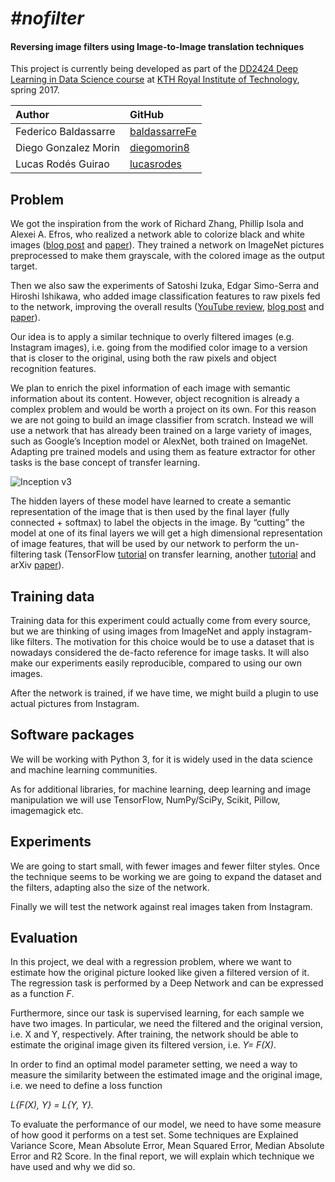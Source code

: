 # *#nofilter*
#### Reversing image filters using Image-to-Image translation techniques
This project is currently being developed as part of the [DD2424 Deep Learning in Data Science course](https://www.kth.se/student/kurser/kurs/DD2424?l=en) at [KTH Royal Institute of Technology](http://kth.se), spring 2017.

| Author               | GitHub                                            |
|:---------------------|:--------------------------------------------------|
| Federico Baldassarre | [baldassarreFe](https://github.com/baldassarreFe) |
| Diego Gonzalez Morin | [diegomorin8](https://github.com/diegomorin8)     |
| Lucas Rodés Guirao   | [lucasrodes](https://github.com/lucasrodes)       |

## Problem
We got the inspiration from the work of Richard Zhang, Phillip Isola and Alexei A. Efros, who realized a network able to colorize black and white images ([blog post](http://richzhang.github.io/colorization/) and [paper](https://arxiv.org/abs/1603.08511)). They trained a network on ImageNet pictures preprocessed to make them grayscale, with the colored image as the output target.


Then we also saw the experiments of Satoshi Izuka, Edgar Simo-Serra and Hiroshi Ishikawa, who added image classification features to raw pixels fed to the network, improving the overall results ([YouTube review](https://www.youtube.com/watch?v=MfaTOXxA8dM), [blog post](http://hi.cs.waseda.ac.jp/~iizuka/projects/colorization/en/) and [paper](http://hi.cs.waseda.ac.jp/~iizuka/projects/colorization/data/colorization_sig2016.pdf)).

Our idea is to apply a similar technique to overly filtered images (e.g. Instagram images), i.e. going from the modified color image to a version that is closer to the original, using both the raw pixels and object recognition features.

We plan to enrich the pixel information of each image with semantic information about its content. However, object recognition is already a complex problem and would be worth a project on its own.
For this reason we are not going to build an image classifier from scratch. Instead we will use a network that has already been trained on a large variety of images, such as Google’s Inception model or AlexNet, both trained on ImageNet. Adapting pre trained models and using them as feature extractor for other tasks is the base concept of transfer learning.

![Inception v3](docs/images/inception_v3.png)

The hidden layers of these model have learned to create a semantic representation of the image that is then used by the final layer (fully connected + softmax) to label the objects in the image. By “cutting” the model at one of its final layers we will get a high dimensional representation of image features, that will be used by our network to perform the un-filtering task (TensorFlow [tutorial](https://www.tensorflow.org/tutorials/image_retraining) on transfer learning, another [tutorial](https://kwotsin.github.io/tech/2017/02/11/transfer-learning.html) and arXiv [paper](https://arxiv.org/abs/1403.6382)).

## Training data
Training data for this experiment could actually come from every source, but we are thinking of using images from ImageNet and apply instagram-like filters. The motivation for this choice would be to use a dataset that is nowadays considered the de-facto reference for image tasks. It will also make our experiments easily reproducible, compared to using our own images.

After the network is trained, if we have time, we might build a plugin to use actual pictures from Instagram.

## Software packages
We will be working with Python 3, for it is widely used in the data science and machine learning communities.

As for additional libraries, for machine learning, deep learning and image manipulation we will use TensorFlow, NumPy/SciPy, Scikit, Pillow, imagemagick etc.

## Experiments
We are going to start small, with fewer images and fewer filter styles. Once the technique seems to be working we are going to expand the dataset and the filters, adapting also the size of the network.

Finally we will test the network against real images taken from Instagram.

## Evaluation
In this project, we deal with a regression problem, where we want to estimate how the original picture looked like given a filtered version of it. The regression task is performed by a Deep Network and can be expressed as a function _F_.


Furthermore, since our task is supervised learning, for each sample we have two images. In particular, we need the filtered and the original version, i.e. X and Y, respectively. After training, the network should be able to estimate the original image given its filtered version, i.e. _Y= F(X)_.

In order to find an optimal model parameter setting, we need a way to measure the similarity between the estimated image and the original image, i.e. we need to define a loss function

_L{F(X), Y} = L{Y, Y}._

To evaluate the performance of our model, we need to have some measure of how good it performs on a test set. Some techniques are Explained Variance Score, Mean Absolute Error, Mean Squared Error, Median Absolute Error and R2 Score. In the final report, we will explain which technique we have used and why we did so.

